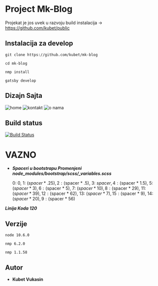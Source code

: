 # Project Mk-Blog

Projekat je jos uvek u razvoju build instalacija → https://github.com/kubet/public

## Instalacija za develop

```
git clone https://github.com/kubet/mk-blog
```

```
cd mk-blog
```

```
nmp install
```
```
gatsby develop
```
## Dizajn Sajta
![home](https://user-images.githubusercontent.com/41026612/43161670-03433bf8-8f89-11e8-99c9-81c94f11e08a.png)
![kontakt](https://user-images.githubusercontent.com/41026612/43161671-0369dc90-8f89-11e8-941d-035deabbbeab.png)
![o nama](https://user-images.githubusercontent.com/41026612/43161672-0388c556-8f89-11e8-878f-9d94c4691f38.png)
## Build status
[![Build Status](https://travis-ci.org/akashnimare/foco.svg?branch=master)](https://travis-ci.org/akashnimare/foco)

# VAZNO

* ***Spaceri u bootstrapu Promenjeni node_modules/bootstrap/scss/_variables.scss***

  0: 0,
  1: ($spacer * .25),
  2: ($spacer * .5),
  3: $spacer,
  4: ($spacer * 1.5),
  5: ($spacer * 3),
  6: ($spacer * 5),
  7: ($spacer * 10),
  8: ($spacer * 29),
  11: ($spacer * 39),
  12: ($spacer * 62),
  13: ($spacer * 7),
  15: ($spacer * 9),
  14: ($spacer * 20),
  9: ($spacer * 56)

***Linija Koda 120***

## Verzije
```
node 10.6.0
```
```
nmp 6.2.0
```
```
nmp 1.1.58
```
## Autor

* **Kubet Vukasin**
